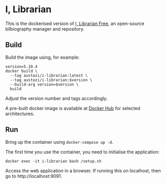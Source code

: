 # I, Librarian

This is the dockerised version of [I, Librarian Free](https://github.com/mkucej/i-librarian-free), an open-source bilbiography manager and repository.

## Build

Build the image using, for example:

```
version=5.10.4
docker build \
  --tag austozi/i-librarian:latest \
  --tag austozi/i-librarian:$version \
  --build-arg version=$version \
  build
```

Adjust the version number and tags accordingly.

A pre-built docker image is available at [Docker Hub](https://hub.docker.com/r/austozi/i-librarian) for selected architectures.

## Run

Bring up the container using `docker-compose up -d`.

The first time you use the container, you need to initialise the application:

```
docker exec -it i-librarian bash /setup.sh
```

Access the web application in a browser. If running this on localhost, then go to http://localhost:9091.
